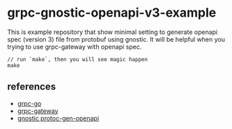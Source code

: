 # grpc-gnostic-openapi-v3-example

This is example repository that show minimal setting to generate openapi spec (version 3) file from protobuf using gnostic.
It will be helpful when you trying to use grpc-gateway with openapi spec.

```
// run `make`, then you will see magic happen
make
```

## references

- [grpc-go](https://github.com/grpc/grpc-go)
- [grpc-gateway](https://github.com/grpc-ecosystem/grpc-gateway)
- [gnostic protoc-gen-openapi](https://github.com/google/gnostic/tree/main/cmd/protoc-gen-openapi)
